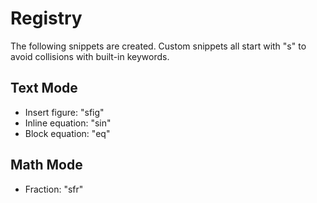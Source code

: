 Registry
====

The following snippets are created.
Custom snippets all start with "s" to avoid collisions with built-in keywords.

Text Mode
----

- Insert figure: "sfig"
- Inline equation: "sin"
- Block equation: "eq"


Math Mode
----

- Fraction: "sfr"
